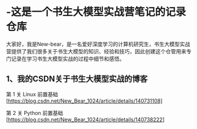 # -这是一个书生大模型实战营笔记的记录仓库

大家好，我是New-bear，是一名爱好深度学习的计算机研究生，书生大模型实战营提供了我们很多关于书生大模型的知识、经验和技巧，因此创建这个仓管用来专门记录在学习书生大模型实战的过程中细节和感悟。


## 1、我的CSDN关于书生大模型实战的博客

第 1 关	Linux 前置基础[https://blog.csdn.net/New_Bear_1024/article/details/140731108]

第 2 关	Python 前置基础[https://blog.csdn.net/New_Bear_1024/article/details/140738222]

